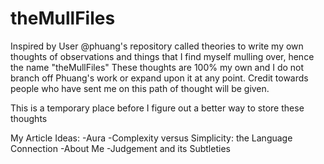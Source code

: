 # theMullFiles

Inspired by User @phuang's repository called theories to write my own thoughts of observations and things that I find myself mulling over, hence the name "theMullFiles"
These thoughts are 100% my own and I do not branch off Phuang's work or expand upon it at any point.
Credit towards people who have sent me on this path of thought will be given.

This is a temporary place before I figure out a better way to store these thoughts


My Article Ideas:
-Aura
-Complexity versus Simplicity: the Language Connection
-About Me
-Judgement and its Subtleties
